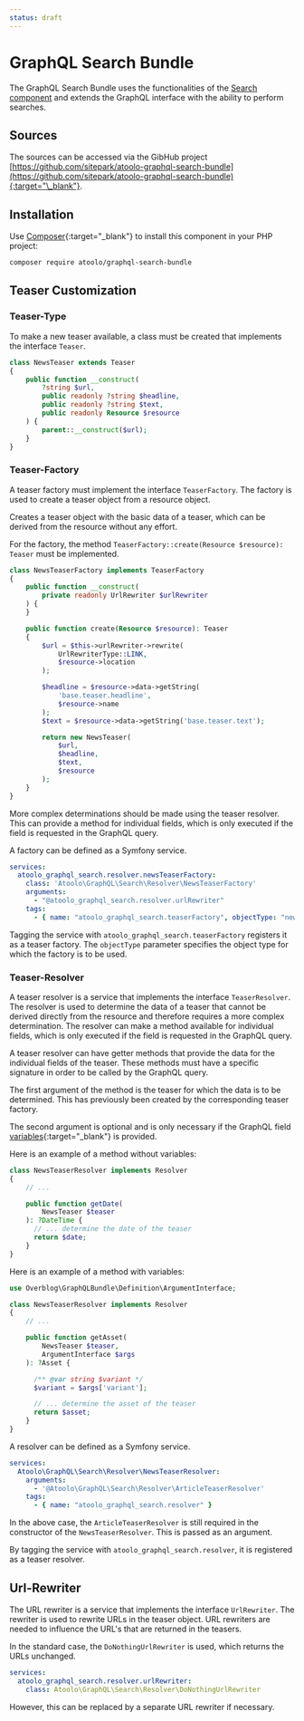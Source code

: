 ```yaml
---
status: draft
---
```


# GraphQL Search Bundle

The GraphQL Search Bundle uses the functionalities of the [Search component](../components/search/index.md) and extends the GraphQL interface with the ability to perform searches.

## Sources

The sources can be accessed via the GibHub project [https://github.com/sitepark/atoolo-graphql-search-bundle](https://github.com/sitepark/atoolo-graphql-search-bundle){:target="\_blank"}.

## Installation

Use [Composer](https://getcomposer.org/){:target="\_blank"} to install this component in your PHP project:

```sh
composer require atoolo/graphql-search-bundle
```

## Teaser Customization

### Teaser-Type

To make a new teaser available, a class must be created that implements the interface `Teaser`.

```php
class NewsTeaser extends Teaser
{
    public function __construct(
        ?string $url,
        public readonly ?string $headline,
        public readonly ?string $text,
        public readonly Resource $resource
    ) {
        parent::__construct($url);
    }
}
```

### Teaser-Factory

A teaser factory must implement the interface `TeaserFactory`. The factory is used to create a teaser object from a resource object.

Creates a teaser object with the basic data of a teaser, which can be derived from the resource without any effort.

For the factory, the method `TeaserFactory::create(Resource $resource): Teaser` must be implemented.

```php
class NewsTeaserFactory implements TeaserFactory
{
    public function __construct(
        private readonly UrlRewriter $urlRewriter
    ) {
    }

    public function create(Resource $resource): Teaser
    {
        $url = $this->urlRewriter->rewrite(
            UrlRewriterType::LINK,
            $resource->location
        );

        $headline = $resource->data->getString(
            'base.teaser.headline',
            $resource->name
        );
        $text = $resource->data->getString('base.teaser.text');

        return new NewsTeaser(
            $url,
            $headline,
            $text,
            $resource
        );
    }
}
```

More complex determinations should be made using the teaser resolver. This can provide a method for individual fields, which is only executed if the field is requested in the GraphQL query.

A factory can be defined as a Symfony service.

```yaml
services:
  atoolo_graphql_search.resolver.newsTeaserFactory:
    class: 'Atoolo\GraphQL\Search\Resolver\NewsTeaserFactory'
    arguments:
      - "@atoolo_graphql_search.resolver.urlRewriter"
    tags:
      - { name: "atoolo_graphql_search.teaserFactory", objectType: "news" }
```

Tagging the service with `atoolo_graphql_search.teaserFactory` registers it as a teaser factory. The `objectType` parameter specifies the object type for which the factory is to be used.

### Teaser-Resolver

A teaser resolver is a service that implements the interface `TeaserResolver`. The resolver is used to determine the data of a teaser that cannot be derived directly from the resource and therefore requires a more complex determination. The resolver can make a method available for individual fields, which is only executed if the field is requested in the GraphQL query.

A teaser resolver can have getter methods that provide the data for the individual fields of the teaser. These methods must have a specific signature in order to be called by the GraphQL query.

The first argument of the method is the teaser for which the data is to be determined. This has previously been created by the corresponding teaser factory.

The second argument is optional and is only necessary if the GraphQL field [variables](https://graphql.org/learn/queries/#variables){:target="\_blank"} is provided.

Here is an example of a method without variables:

```php
class NewsTeaserResolver implements Resolver
{
    // ...

    public function getDate(
        NewsTeaser $teaser
    ): ?DateTime {
      // ... determine the date of the teaser
      return $date;
    }
}
```

Here is an example of a method with variables:

```php
use Overblog\GraphQLBundle\Definition\ArgumentInterface;

class NewsTeaserResolver implements Resolver
{
    // ...

    public function getAsset(
        NewsTeaser $teaser,
        ArgumentInterface $args
    ): ?Asset {

      /** @var string $variant */
      $variant = $args['variant'];

      // ... determine the asset of the teaser
      return $asset;
    }
}
```

A resolver can be defined as a Symfony service.

```yaml
services:
  Atoolo\GraphQL\Search\Resolver\NewsTeaserResolver:
    arguments:
      - '@Atoolo\GraphQL\Search\Resolver\ArticleTeaserResolver'
    tags:
      - { name: "atoolo_graphql_search.resolver" }
```

In the above case, the `ArticleTeaserResolver` is still required in the constructor of the `NewsTeaserResolver`. This is passed as an argument.

By tagging the service with `atoolo_graphql_search.resolver`, it is registered as a teaser resolver.

## Url-Rewriter

The URL rewriter is a service that implements the interface `UrlRewriter`. The rewriter is used to rewrite URLs in the teaser object. URL rewriters are needed to influence the URL's that are returned in the teasers.

In the standard case, the `DoNothingUrlRewriter` is used, which returns the URLs unchanged.

```yaml
services:
  atoolo_graphql_search.resolver.urlRewriter:
    class: Atoolo\GraphQL\Search\Resolver\DoNothingUrlRewriter
```

However, this can be replaced by a separate URL rewriter if necessary.
